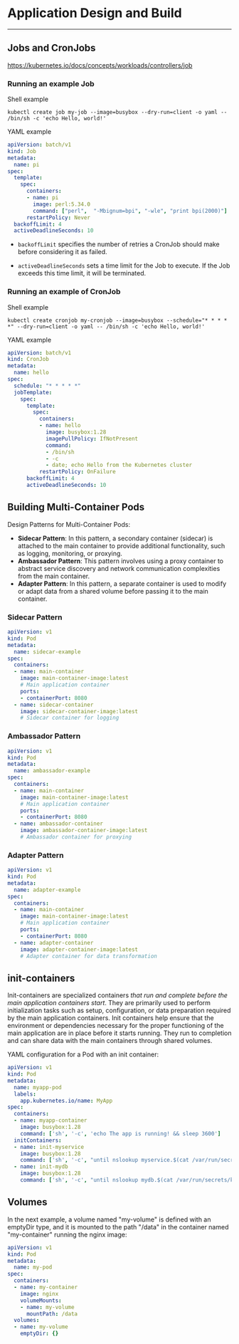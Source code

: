 # Application Design and Build

------------------------------

## Jobs and CronJobs

<https://kubernetes.io/docs/concepts/workloads/controllers/job>

### Running an example Job

Shell example

```shell
kubectl create job my-job --image=busybox --dry-run=client -o yaml -- /bin/sh -c 'echo Hello, world!'
```

YAML example

```yaml
apiVersion: batch/v1
kind: Job
metadata:
  name: pi
spec:
  template:
    spec:
      containers:
      - name: pi
        image: perl:5.34.0
        command: ["perl",  "-Mbignum=bpi", "-wle", "print bpi(2000)"]
      restartPolicy: Never
  backoffLimit: 4
  activeDeadlineSeconds: 10
```

- `backoffLimit` specifies the number of retries a CronJob should make before considering it as failed.

- `activeDeadlineSeconds` sets a time limit for the Job to execute. If the Job exceeds this time limit, it will be terminated.

### Running an example of CronJob

Shell example

```shell
kubectl create cronjob my-cronjob --image=busybox --schedule="* * * * *" --dry-run=client -o yaml -- /bin/sh -c 'echo Hello, world!'
```

YAML example

```yaml
apiVersion: batch/v1
kind: CronJob
metadata:
  name: hello
spec:
  schedule: "* * * * *"
  jobTemplate:
    spec:
      template:
        spec:
          containers:
          - name: hello
            image: busybox:1.28
            imagePullPolicy: IfNotPresent
            command:
            - /bin/sh
            - -c
            - date; echo Hello from the Kubernetes cluster
          restartPolicy: OnFailure
      backoffLimit: 4
      activeDeadlineSeconds: 10
```

## Building Multi-Container Pods

Design Patterns for Multi-Container Pods:

- **Sidecar Pattern**: In this pattern, a secondary container (sidecar) is attached to the main container to provide additional functionality, such as logging, monitoring, or proxying.
- **Ambassador Pattern**: This pattern involves using a proxy container to abstract service discovery and network communication complexities from the main container.
- **Adapter Pattern**: In this pattern, a separate container is used to modify or adapt data from a shared volume before passing it to the main container.

### Sidecar Pattern

```yaml
apiVersion: v1
kind: Pod
metadata:
  name: sidecar-example
spec:
  containers:
  - name: main-container
    image: main-container-image:latest
    # Main application container
    ports:
    - containerPort: 8080
  - name: sidecar-container
    image: sidecar-container-image:latest
    # Sidecar container for logging
```

### Ambassador Pattern

```yaml
apiVersion: v1
kind: Pod
metadata:
  name: ambassador-example
spec:
  containers:
  - name: main-container
    image: main-container-image:latest
    # Main application container
    ports:
    - containerPort: 8080
  - name: ambassador-container
    image: ambassador-container-image:latest
    # Ambassador container for proxying
```

### Adapter Pattern

```yaml
apiVersion: v1
kind: Pod
metadata:
  name: adapter-example
spec:
  containers:
  - name: main-container
    image: main-container-image:latest
    # Main application container
    ports:
    - containerPort: 8080
  - name: adapter-container
    image: adapter-container-image:latest
    # Adapter container for data transformation
```

## init-containers

Init-containers are specialized containers *that run and complete before the main application containers start*. They are primarily used to perform initialization tasks such as setup, configuration, or data preparation required by the main application containers. Init containers help ensure that the environment or dependencies necessary for the proper functioning of the main application are in place before it starts running. They run to completion and can share data with the main containers through shared volumes.

YAML configuration for a Pod with an init container:

```yaml
apiVersion: v1
kind: Pod
metadata:
  name: myapp-pod
  labels:
    app.kubernetes.io/name: MyApp
spec:
  containers:
  - name: myapp-container
    image: busybox:1.28
    command: ['sh', '-c', 'echo The app is running! && sleep 3600']
  initContainers:
  - name: init-myservice
    image: busybox:1.28
    command: ['sh', '-c', "until nslookup myservice.$(cat /var/run/secrets/kubernetes.io/serviceaccount/namespace).svc.cluster.local; do echo waiting for myservice; sleep 2; done"]
  - name: init-mydb
    image: busybox:1.28
    command: ['sh', '-c', "until nslookup mydb.$(cat /var/run/secrets/kubernetes.io/serviceaccount/namespace).svc.cluster.local; do echo waiting for mydb; sleep 2; done"]
```

## Volumes

In the next example, a volume named "my-volume" is defined with an emptyDir type, and it is mounted to the path "/data" in the container named "my-container" running the nginx image:

```yaml
apiVersion: v1
kind: Pod
metadata:
  name: my-pod
spec:
  containers:
  - name: my-container
    image: nginx
    volumeMounts:
    - name: my-volume
      mountPath: /data
  volumes:
  - name: my-volume
    emptyDir: {}
```
